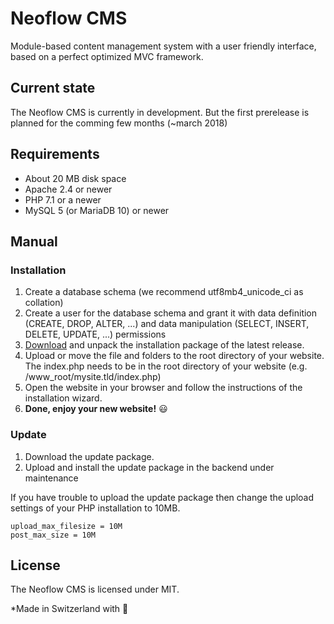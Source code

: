 # Neoflow CMS
Module-based content management system with a user friendly interface, based on a perfect optimized MVC framework.

## Current state
The Neoflow CMS is currently in development. But the first prerelease is planned for the comming few months (~march 2018)

## Requirements
 * About 20 MB disk space
 * Apache 2.4 or newer
 * PHP 7.1 or a newer
 * MySQL 5 (or MariaDB 10) or newer

## Manual

### Installation

1. Create a database schema (we recommend utf8mb4_unicode_ci as collation)
2. Create a user for the database schema and grant it with data definition (CREATE, DROP, ALTER, ...) and data manipulation (SELECT, INSERT, DELETE, UPDATE, ...) permissions
3. [Download](https://github.com/Neoflow/Neoflow-CMS/releases/latest) and unpack the installation package of the latest release.
4. Upload or move the file and folders to the root directory of your website. The index.php needs to be in the root directory of your website (e.g. /www_root/mysite.tld/index.php)
5. Open the website in your browser and follow the instructions of the installation wizard.
5. **Done, enjoy your new website!** :smiley:

### Update

1. Download the update package.
2. Upload and install the update package in the backend under maintenance

If you have trouble to upload the update package then change the upload settings of your PHP installation to 10MB.
```
upload_max_filesize = 10M
post_max_size = 10M
```

## License

The Neoflow CMS is licensed under MIT.

*Made in Switzerland with :sparkling_heart:
